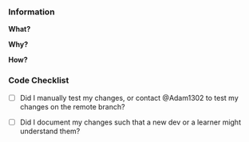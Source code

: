 ### Information
**What?**


**Why?**


**How?**


### Code Checklist
- [ ] Did I manually test my changes, or contact @Adam1302 to test my changes on the remote branch?
- [ ] Did I document my changes such that a new dev or a learner might understand them?

